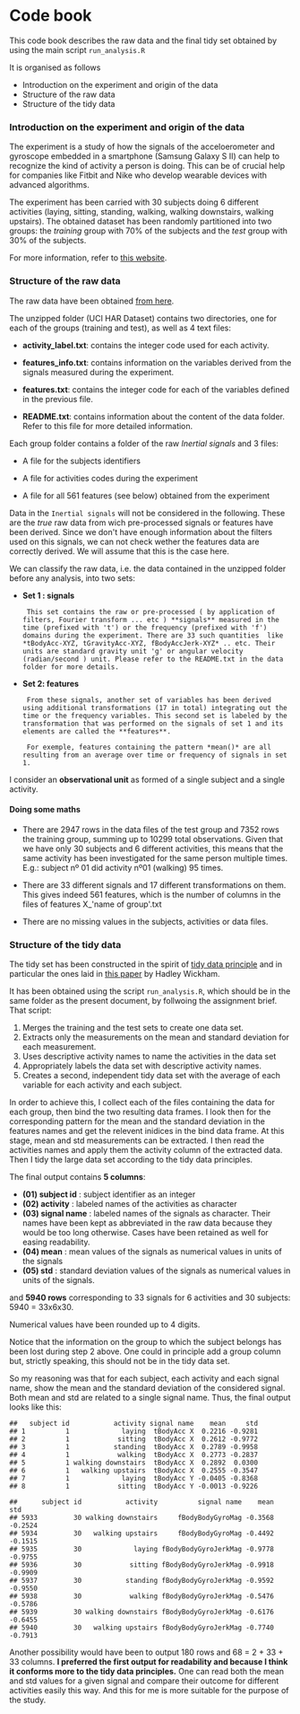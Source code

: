 Code book
=========

This code book describes the raw data and the final tidy set obtained by using the main script `run_analysis.R`

It is organised as follows

+ Introduction on the experiment and origin of the data
+ Structure of the raw data
+ Structure of the tidy data

### Introduction on the experiment and origin of the data
The experiment is a study of how the signals of the acceloerometer and gyroscope embedded in a smartphone (Samsung Galaxy S II)  can help to recognize the kind of activity a person is doing. This can be of crucial help for companies like Fitbit and Nike who develop wearable devices with advanced algorithms.

The experiment has been carried with 30 subjects doing 6 different activities (laying, sitting, standing, walking, walking downstairs, walking upstairs). The obtained dataset has been randomly partitioned into two groups: the *training* group with 70% of the subjects and the *test* group with 30% of the subjects.

For more information, refer to [this website](http://archive.ics.uci.edu/ml/datasets/Human+Activity+Recognition+Using+Smartphones).

### Structure of the raw data

The raw data have been obtained [from here](https://d396qusza40orc.cloudfront.net/getdata%2Fprojectfiles%2FUCI%20HAR%20Dataset.zip ).

The unzipped folder (UCI HAR Dataset) contains two directories, one for each of the groups (training and test), as well as 4 text files:

+ **activity_label.txt**: contains the integer code used for each activity.
       
+ **features_info.txt**: contains information on the variables derived from the signals measured during the experiment.
       
+ **features.txt**: contains the integer code for each of the variables defined in the previous file.
       
+ **README.txt**: contains information about the content of the data folder. Refer to this file for more detailed information.

Each group folder contains a folder of the raw *Inertial signals* and 3 files:

+ A file for the subjects identifiers

+ A file for activities codes during the experiment

+ A file for all 561 features (see below) obtained from the experiment
       
Data in the `Inertial signals` will not be considered in the following. These are the *true* raw data from wich pre-processed signals or features have been derived. Since we don't have enough information about the filters used on this signals, we can not check wether the features data are correctly derived. We will assume that this is the case here. 

We can classify the raw data, i.e. the data contained in the unzipped folder before any analysis, into two sets:

+ **Set 1 : signals**

       This set contains the raw or pre-processed ( by application of filters, Fourier transform ... etc ) **signals** measured in the time (prefixed with 't') or the frequency (prefixed with 'f') domains during the experiment. There are 33 such quantities  like *tBodyAcc-XYZ, tGravityAcc-XYZ, fBodyAccJerk-XYZ* .. etc. Their units are standard gravity unit 'g' or angular velocity (radian/second ) unit. Please refer to the README.txt in the data folder for more details.
       
+ **Set 2: features**

       From these signals, another set of variables has been derived using additional transformations (17 in total) integrating out the time or the frequency variables. This second set is labeled by the transformation that was performed on the signals of set 1 and its elements are called the **features**.

       For exemple, features containing the pattern *mean()* are all resulting from an average over time or frequency of signals in set 1. 
       
I consider an **observational unit** as formed of a single subject and a single activity.
       
#### Doing some maths

+ There are 2947 rows in the data files of the test group and 7352 rows the training group, summing up to 10299 total observations. Given that we have only 30 subjects and 6 different activities, this means that the same activity has been investigated for the same person multiple times. E.g.: subject nº 01 did activity nº01 (walking) 95 times.

+ There are 33 different signals and 17 different transformations on them. This gives indeed 561 features, which is the number of columns in the files of features X_'name of group'.txt

+ There are no missing values in the subjects, activities or data files.



### Structure of the tidy data

The tidy set has been constructed in the spirit of [tidy data principle](https://github.com/jtleek/datasharing) and in particular the ones laid in [this paper](http://vita.had.co.nz/papers/tidy-data.pdf) by Hadley Wickham.

It has been obtained using the script `run_analysis.R`, which should be in the same folder as the present document, by follwoing the assignment brief. That script: 

1. Merges the training and the test sets to create one data set.
2. Extracts only the measurements on the mean and standard deviation for each measurement. 
3. Uses descriptive activity names to name the activities in the data set
4. Appropriately labels the data set with descriptive activity names. 
5. Creates a second, independent tidy data set with the average of each variable for each activity and each subject.

In order to achieve this, I collect each of the files containing the data for each group, then bind the two resulting data frames. I look then for the corresponding pattern for the mean and the standard deviation in the features names and get the relevent inidices in the bind data frame. At this stage, mean and std measurements can be extracted. I then read the activities names and apply them the activity column of the extracted data. Then I tidy the large data set according to the tidy data principles.

The final output contains **5 columns**:

+ **(01) subject id** : subject identifier as an integer
+ **(02) activity** : labeled names of the activities as character
+ **(03) signal name** : labeled names of the signals as character. Their names have been kept as abbreviated in the raw data because they would be too long otherwise. Cases have been retained as well for easing readability.
+ **(04) mean** : mean values of the signals as numerical values in units of the signals
+ **(05) std** : standard deviation values of the signals as numerical values in units of the signals.
       
and **5940 rows** corresponding to 33 signals for 6 activities and 30 subjects: 5940 = 33x6x30.

Numerical values have been rounded up to 4 digits.

Notice that the information on the group to which the subject belongs has been lost during step 2 above. One could in principle add a group column but, strictly speaking, this should not be in the tidy data set.

So my reasoning was that for each subject, each activity and each signal name, show the mean and the standard deviation of the considered signal. Both mean and std are related to a single signal name. Thus, the final output looks like this:


```
##   subject id           activity signal name    mean     std
## 1          1             laying  tBodyAcc X  0.2216 -0.9281
## 2          1            sitting  tBodyAcc X  0.2612 -0.9772
## 3          1           standing  tBodyAcc X  0.2789 -0.9958
## 4          1            walking  tBodyAcc X  0.2773 -0.2837
## 5          1 walking downstairs  tBodyAcc X  0.2892  0.0300
## 6          1   walking upstairs  tBodyAcc X  0.2555 -0.3547
## 7          1             laying  tBodyAcc Y -0.0405 -0.8368
## 8          1            sitting  tBodyAcc Y -0.0013 -0.9226
```

```
##      subject id           activity          signal name    mean     std
## 5933         30 walking downstairs     fBodyBodyGyroMag -0.3568 -0.2524
## 5934         30   walking upstairs     fBodyBodyGyroMag -0.4492 -0.1515
## 5935         30             laying fBodyBodyGyroJerkMag -0.9778 -0.9755
## 5936         30            sitting fBodyBodyGyroJerkMag -0.9918 -0.9909
## 5937         30           standing fBodyBodyGyroJerkMag -0.9592 -0.9550
## 5938         30            walking fBodyBodyGyroJerkMag -0.5476 -0.5786
## 5939         30 walking downstairs fBodyBodyGyroJerkMag -0.6176 -0.6455
## 5940         30   walking upstairs fBodyBodyGyroJerkMag -0.7740 -0.7913
```


Another possibility would have been to output 180 rows and 68 = 2 + 33 + 33 columns. **I preferred the first output for readability and because I think it conforms more to the tidy data principles.** One can read both the mean and std values for a given signal and compare their outcome for different activities easily this way. And this for me is more suitable for the purpose of the study.


